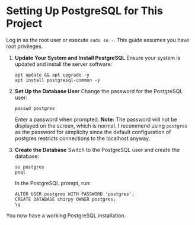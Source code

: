 # Setting Up PostgreSQL for This Project

Log in as the root user or execute `sudo su -`. This guide assumes you have root privileges.

1. **Update Your System and Install PostgreSQL**
   Ensure your system is updated and install the server software:
   ```shell
   apt update && apt upgrade -y
   apt install postgresql-common -y
   ```

2. **Set Up the Database User**
   Change the password for the PostgreSQL user:
   ```shell
   passwd postgres
   ```
   Enter a password when prompted. **Note:** The password will not be displayed on the screen, which is normal. I
   recommend using `postgres` as the password for simplicity since the default configuration of postgres restricts
   connections to the localhost anyway.

3. **Create the Database**
   Switch to the PostgreSQL user and create the database:
   ```shell
   su postgres
   psql
   ```
   In the PostgreSQL prompt, run:
   ```postgresql
   ALTER USER postgres WITH PASSWORD 'postgres';
   CREATE DATABASE chirpy OWNER postgres;
   \q
   ```

You now have a working PostgreSQL installation.